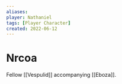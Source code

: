 ```yaml
---
aliases: 
player: Nathaniel
tags: [Player Character]
created: 2022-06-12
---
```

# Nrcoa
Fellow [[Vespulid]] accompanying [[Eboza]].